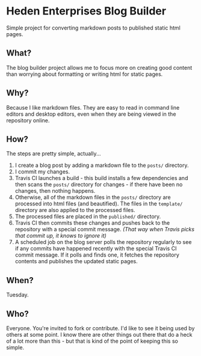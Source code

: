 # Heden Enterprises Blog Builder

Simple project for converting markdown posts to published static html pages.


## What?

The blog builder project allows me to focus more on creating good content than
worrying about formatting or writing html for static pages.


## Why?

Because I like markdown files. They are easy to read in command line editors
and desktop editors, even when they are being viewed in the repository online.


## How?

The steps are pretty simple, actually...

1. I create a blog post by adding a markdown file to the `posts/` directory.
1. I commit my changes.
1. Travis CI launches a build - this build installs a few dependencies and then
   scans the `posts/` directory for changes - if there have been no changes,
   then nothing happens.
1. Otherwise, all of the markdown files in the `posts/` directory are processed
   into html files (and beautified). The files in the `template/` directory
   are also applied to the processed files.
1. The processed files are placed in the `published/` directory.
1. Travis CI then commits these changes and pushes back to the repository with
   a special commit message. *(That way when Travis picks that commit up, it
   knows to ignore it)*
1. A scheduled job on the blog server polls the repository regularly to see if
   any commits have happened recently with the special Travis CI commit message.
   If it polls and finds one, it fetches the repository contents and publishes
   the updated static pages.


## When?

Tuesday.


## Who?

Everyone. You're invited to fork or contribute. I'd like to see it being used
by others at some point. I know there are other things out there that do a
heck of a lot more than this - but that is kind of the point of keeping this so
simple.
